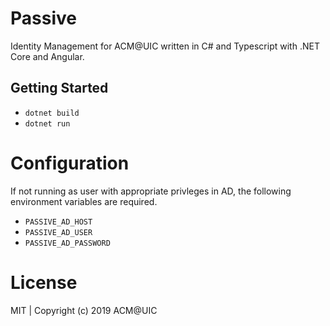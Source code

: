 # Passive

Identity Management for ACM@UIC written in C# and Typescript with .NET Core and Angular.

## Getting Started

- `dotnet build`
- `dotnet run`

# Configuration

If not running as user with appropriate privleges in AD, the following environment variables are required.

- `PASSIVE_AD_HOST`
- `PASSIVE_AD_USER`
- `PASSIVE_AD_PASSWORD`

# License

MIT | Copyright (c) 2019 ACM@UIC
